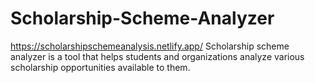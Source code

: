 # Scholarship-Scheme-Analyzer
https://scholarshipschemeanalysis.netlify.app/
Scholarship scheme analyzer is a tool that helps students and organizations analyze various scholarship opportunities available to them.

